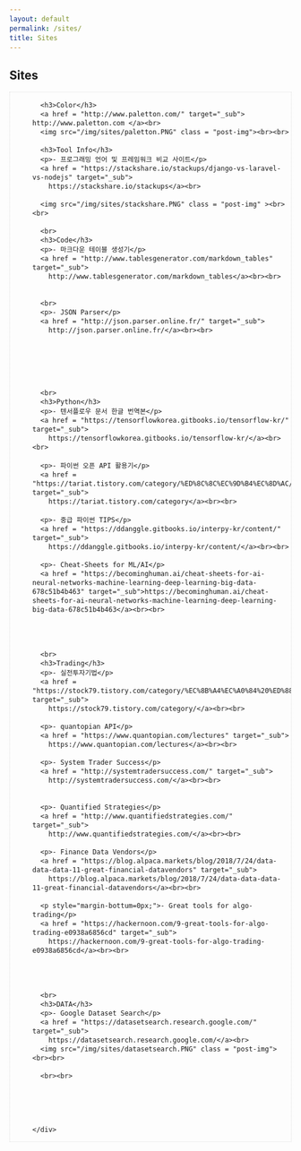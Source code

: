 ```yaml
---
layout: default
permalink: /sites/
title: Sites
---
```




<!-- Slider Start -->
<section id="tags-header">
  <div class="container">
    <div class="row">
      <div class="col-md-12">
        <div class="block">
          <h1 class="animated fadeInUp home-title">Sites</h1>
        </div>
      </div>
    </div>
  </div>
</section>


<div class="post">
  <!-- Wrapper Start -->
  <section id="intro" style="border: 1px dotted #ddd;">
    <div style="padding-left: 40px;">

      <h3>Color</h3>
      <a href = "http://www.paletton.com/" target="_sub"> http://www.paletton.com </a><br>
      <img src="/img/sites/paletton.PNG" class = "post-img"><br><br>

      <h3>Tool Info</h3>
      <p>- 프로그래밍 언어 및 프레임워크 비교 사이트</p>
      <a href = "https://stackshare.io/stackups/django-vs-laravel-vs-nodejs" target="_sub">
        https://stackshare.io/stackups</a><br>

      <img src="/img/sites/stackshare.PNG" class = "post-img" ><br><br>

      <br>
      <h3>Code</h3>
      <p>- 마크다운 테이블 생성기</p>
      <a href = "http://www.tablesgenerator.com/markdown_tables" target="_sub">
        http://www.tablesgenerator.com/markdown_tables</a><br><br>


      <br>
      <p>- JSON Parser</p>
      <a href = "http://json.parser.online.fr/" target="_sub">
        http://json.parser.online.fr/</a><br><br>






      <br>
      <h3>Python</h3>
      <p>- 텐서플로우 문서 한글 번역본</p>
      <a href = "https://tensorflowkorea.gitbooks.io/tensorflow-kr/" target="_sub">
        https://tensorflowkorea.gitbooks.io/tensorflow-kr/</a><br><br>

      <p>- 파이썬 오픈 API 활용기</p>
      <a href = "https://tariat.tistory.com/category/%ED%8C%8C%EC%9D%B4%EC%8D%AC/%EC%98%A4%ED%94%88%20API%20%ED%99%9C%EC%9A%A9%EA%B8%B0" target="_sub">
        https://tariat.tistory.com/category</a><br><br>

      <p>- 중급 파이썬 TIPS</p>
      <a href = "https://ddanggle.gitbooks.io/interpy-kr/content/" target="_sub">
        https://ddanggle.gitbooks.io/interpy-kr/content/</a><br><br>

      <p>- Cheat-Sheets for ML/AI</p>
      <a href = "https://becominghuman.ai/cheat-sheets-for-ai-neural-networks-machine-learning-deep-learning-big-data-678c51b4b463" target="_sub">https://becominghuman.ai/cheat-sheets-for-ai-neural-networks-machine-learning-deep-learning-big-data-678c51b4b463</a><br><br>




      <br>
      <h3>Trading</h3>
      <p>- 실전투자기법</p>
      <a href = "https://stock79.tistory.com/category/%EC%8B%A4%EC%A0%84%20%ED%88%AC%EC%9E%90%20%EA%B8%B0%EB%B2%95" target="_sub">
        https://stock79.tistory.com/category/</a><br><br>

      <p>- quantopian API</p>
      <a href = "https://www.quantopian.com/lectures" target="_sub">
        https://www.quantopian.com/lectures</a><br><br>

      <p>- System Trader Success</p>
      <a href = "http://systemtradersuccess.com/" target="_sub">
        http://systemtradersuccess.com/</a><br><br>


      <p>- Quantified Strategies</p>
      <a href = "http://www.quantifiedstrategies.com/" target="_sub">
        http://www.quantifiedstrategies.com/</a><br><br>            

      <p>- Finance Data Vendors</p>
      <a href = "https://blog.alpaca.markets/blog/2018/7/24/data-data-data-11-great-financial-datavendors" target="_sub">
        https://blog.alpaca.markets/blog/2018/7/24/data-data-data-11-great-financial-datavendors</a><br><br>            

      <p style="margin-bottum=0px;">- Great tools for algo-trading</p>
      <a href = "https://hackernoon.com/9-great-tools-for-algo-trading-e0938a6856cd" target="_sub">
        https://hackernoon.com/9-great-tools-for-algo-trading-e0938a6856cd</a><br><br>   




      <br>
      <h3>DATA</h3>
      <p>- Google Dataset Search</p>
      <a href = "https://datasetsearch.research.google.com/" target="_sub">
        https://datasetsearch.research.google.com/</a><br>
      <img src="/img/sites/datasetsearch.PNG" class = "post-img"><br><br>

      <br><br>





    </div>
  </section>
</div>
